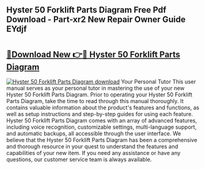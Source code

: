 ## Hyster 50 Forklift Parts Diagram Free Pdf Download - Part-xr2 New Repair Owner Guide EYdjf

# <h2><a href="http://dfmtm2h.blite.top/?on=Hyster+50+Forklift+Parts+Diagram">🔗Download New 👉🔴 Hyster 50 Forklift Parts Diagram</a></h2>

[![Hyster 50 Forklift Parts Diagram download](https://i.imgur.com/lujVjoI.png)](http://dfmtm2h.blite.top/?on=Hyster+50+Forklift+Parts+Diagram)
Your Personal Tutor This user manual serves as your personal tutor in mastering the use of your new Hyster 50 Forklift Parts Diagram. Prior to operating your Hyster 50 Forklift Parts Diagram, take the time to read through this manual thoroughly. It contains valuable information about the product's features and functions, as well as setup instructions and step-by-step guides for using each feature. Hyster 50 Forklift Parts Diagram comes with an array of advanced features, including voice recognition, customizable settings, multi-language support, and automatic backups, all accessible through the user interface. We believe that the Hyster 50 Forklift Parts Diagram has been a comprehensive and thorough resource in your quest to understand the features and capabilities of your new item. If you need any assistance or have any questions, our customer service team is always available.
